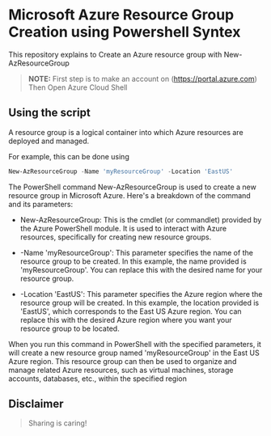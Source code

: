 # Microsoft Azure Resource Group Creation using Powershell Syntex

This repository explains to Create an Azure resource group with New-AzResourceGroup


> **NOTE:** First step is to make an account on (https://portal.azure.com) Then Open Azure Cloud Shell 


## Using the script

A resource group is a logical container into which Azure resources are deployed and managed.

For example, this can be done using

```powershell
New-AzResourceGroup -Name 'myResourceGroup' -Location 'EastUS'
```

The PowerShell command New-AzResourceGroup is used to create a new resource group in Microsoft Azure. Here's a breakdown of the command and its parameters:

* New-AzResourceGroup: This is the cmdlet (or commandlet) provided by the Azure PowerShell module. It is used to interact with Azure resources, specifically for creating new resource groups.

* -Name 'myResourceGroup': This parameter specifies the name of the resource group to be created. In this example, the name provided is 'myResourceGroup'. You can replace this with the desired name for your resource group.

* -Location 'EastUS': This parameter specifies the Azure region where the resource group will be created. In this example, the location provided is 'EastUS', which corresponds to the East US Azure region. You can replace this with the desired Azure region where you want your resource group to be located.

When you run this command in PowerShell with the specified parameters, it will create a new resource group named 'myResourceGroup' in the East US Azure region. This resource group can then be used to organize and manage related Azure resources, such as virtual machines, storage accounts, databases, etc., within the specified region



## Disclaimer

> Sharing is caring!